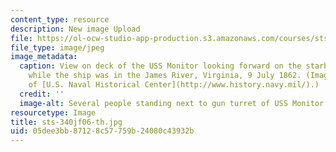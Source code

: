 ```yaml
---
content_type: resource
description: New image Upload
file: https://ol-ocw-studio-app-production.s3.amazonaws.com/courses/sts-340j-introduction-to-the-history-of-technology-fall-2006/05dee3bb87128c57759b24080c43932b_sts-340jf06-th.jpg
file_type: image/jpeg
image_metadata:
  caption: View on deck of the USS Monitor looking forward on the starboard side,
    while the ship was in the James River, Virginia, 9 July 1862. (Image courtesy
    of [U.S. Naval Historical Center](http://www.history.navy.mil/).)
  credit: ''
  image-alt: Several people standing next to gun turret of USS Monitor.
resourcetype: Image
title: sts-340jf06-th.jpg
uid: 05dee3bb-8712-8c57-759b-24080c43932b
---
```

